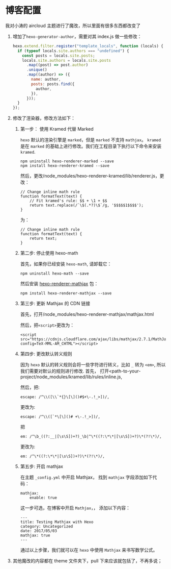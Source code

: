 # 博客配置

我对小涛的 aircloud 主题进行了魔改，所以里面有很多东西都改变了

1. 增加了`hexo-generator-author`，需要对其 index.js 做一些修改：

   ```javascript
   hexo.extend.filter.register("template_locals", function (locals) {
     if (typeof locals.site.authors === "undefined") {
       const posts = locals.site.posts;
       locals.site.authors = locals.site.posts
         .map((post) => post.author)
         .unique()
         .map((author) => ({
           name: author,
           posts: posts.find({
             author,
           }),
         }));
     }
   });
   ```

2. 修改了渲染器，修改方法如下：

   1. 第一步： 使用 Kramed 代替 Marked

      `hexo` 默认的渲染引擎是 `marked`，但是 `marked` 不支持 `mathjax`。 `kramed` 是在 `marked` 的基础上进行修改。我们在工程目录下执行以下命令来安装 `kramed`.

      ```
      npm uninstall hexo-renderer-marked --save
      npm install hexo-renderer-kramed --save
      ```

      然后，更改/node_modules/hexo-renderer-kramed/lib/renderer.js，更改：

      ```
      // Change inline math rule
      function formatText(text) {
          // Fit kramed's rule: $$ + \1 + $$
          return text.replace(/`\$(.*?)\$`/g, '$$$$$1$$$$');
      }
      ```

      为：

      ```
      // Change inline math rule
      function formatText(text) {
          return text;
      }
      ```

   2. 第二步: 停止使用 hexo-math

      首先，如果你已经安装 `hexo-math`, 请卸载它：

      ```
      npm uninstall hexo-math --save
      ```

      然后安装 [hexo-renderer-mathjax](https://github.com/phoenixcw/hexo-renderer-mathjax) 包：

      ```
      npm install hexo-renderer-mathjax --save
      ```

   3. 第三步: 更新 Mathjax 的 CDN 链接

      首先，打开/node_modules/hexo-renderer-mathjax/mathjax.html

      然后，把`<script>`更改为：

      ```
      <script src="https://cdnjs.cloudflare.com/ajax/libs/mathjax/2.7.1/MathJax.js?config=TeX-MML-AM_CHTML"></script>
      ```

   4. 第四步: 更改默认转义规则

      因为 `hexo` 默认的转义规则会将一些字符进行转义，比如 `_` 转为 `<em>`, 所以我们需要对默认的规则进行修改.
      首先， 打开<path-to-your-project/node_modules/kramed/lib/rules/inline.js,

      然后，把:

      ```
      escape: /^\\([\\`*{}\[\]()#$+\-.!_>])/,
      ```

      更改为:

      ```
      escape: /^\\([`*\[\]()# +\-.!_>])/,
      ```

      把

      ```
      em: /^\b_((?:__|[\s\S])+?)_\b|^\*((?:\*\*|[\s\S])+?)\*(?!\*)/,
      ```

      更改为:

      ```
      em: /^\*((?:\*\*|[\s\S])+?)\*(?!\*)/,
      ```

   5. 第五步: 开启 mathjax

      在主题 `_config.yml` 中开启 Mathjax， 找到 `mathjax` 字段添加如下代码：

      ```
      mathjax:
          enable: true
      ```

      这一步可选，在博客中开启 `Mathjax`，， 添加以下内容：

      ```
      ---
      title: Testing Mathjax with Hexo
      category: Uncategorized
      date: 2017/05/03
      mathjax: true
      ---
      ```

      通过以上步骤，我们就可以在 `hexo` 中使用 `Mathjax` 来书写数学公式。

3. 其他魔改的内容都在 theme 文件夹下，pull 下来应该就包括了，不再多说；
